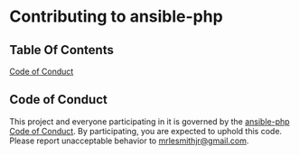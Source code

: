 # Contributing to ansible-php

## Table Of Contents

[Code of Conduct](#code-of-conduct)

## Code of Conduct

This project and everyone participating in it is governed by the [ansible-php Code of Conduct](CODE_OF_CONDUCT.md). By participating, you are expected to uphold this code. Please report unacceptable behavior to [mrlesmithjr@gmail.com](mailto:mrlesmithjr@gmail.com).
